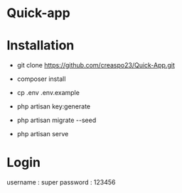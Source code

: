 # Quick-app

# Installation 

- git clone https://github.com/creaspo23/Quick-App.git

- composer install 
- cp .env .env.example
- php artisan key:generate
- php artisan migrate --seed 
- php artisan serve

# Login 
username : super
password : 123456


